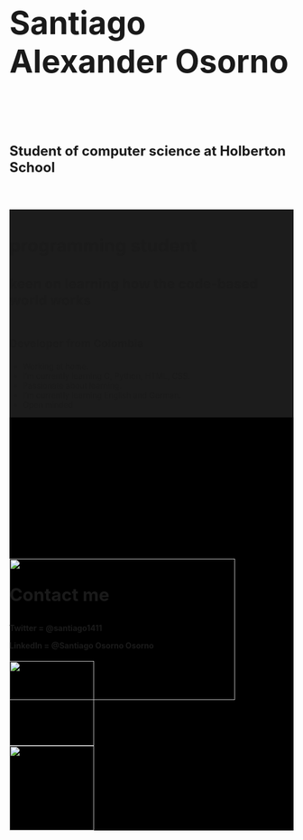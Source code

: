 <div class="s-section s6-section s-bg-image s-bg-blurred s-bg-light-text s-block-section _animate-background background-image lazyloaded transition" data-bg="//custom-images.strikinglycdn.com/res/hrscywv4p/image/upload/c_limit,fl_lossy,h_1500,w_2000,f_auto,q_auto/7258853/483244_974602.jpeg" data-react-style="{&quot;backgroundRepeat&quot;:&quot;no-repeat&quot;,&quot;backgroundSize&quot;:&quot;cover&quot;,&quot;backgroundColor&quot;:&quot;transparent&quot;,&quot;backgroundPosition&quot;:&quot;50% 50%&quot;}" style="background-repeat: no-repeat; background-size: 1245.31px 830px; background-color: transparent; background-position: -238.656px 2.75px; background-image: url(&quot;//custom-images.strikinglycdn.com/res/hrscywv4p/image/upload/c_limit,fl_lossy,h_1500,w_2000,f_auto,q_auto/7258853/483244_974602.jpeg&quot;); background-attachment: fixed;"><div class="blurred-layer loaded css-1tnf9eu css-1jcctwh0 loaded"></div><div class="container"><div><div id="d3ff7f35-c45b-4531-8247-46da0f1acdb6" class="s-row" position="0,0"><div class="s-row-content"><div id="ee8aa04e-c987-4599-9cc2-67f6ca22168e" position="0,0,0" class="s-col  col-12"><div class="col-list col-align-undefined"><div id="f_a5dd19d6-c108-4b73-9b11-f4d2331a05f0" class="s-element-blockcomponentitem" position="0,0,0,0"><div id="f_a5dd19d6-c108-4b73-9b11-f4d2331a05f0" position="0,0,0,0" class="s-element" columnssize="1" elementssize="1"><div class="s-element-content"><div class="s-component s-block s-block-title s-block-blockcomponentitem "> <div><div><div class="s-block-item-inner clearfix" style="position: relative;"><div class=""><div class="s-item-title"><div class="s-component s-text"><h3 class=""><div class="s-component-content s-font-heading"><div><div><div><div><div><div class="s-rich-text-wrapper" style="display: block;"><p class="s-rich-text-wrapper">&nbsp;</p><p class="s-title s-font-title font-size-tag-custom s-rich-text-wrapper s-rich-text-wrapper s-rich-text-wrapper s-rich-text-wrapper" style="text-align: left; font-size: 56px;"><b>Santiago Alexander Osorno</b></p><p>&nbsp;</p><h3 class="s-subtitle font-size-tag-header-three" style="text-align: left; font-size: 24px;">Student of computer science at Holberton School</h3><p>&nbsp;</p></div></div></div></div></div></div></div></h3></div></div></div></div></div></div></div></div></div></div></div></div></div></div></div></div></div>
<div class="lazyloaded transition s-section s-new-media-section s-feature-list-section s-rows-section list-layout-D css-1534kbt s-no-bg s-bg-dark s-bg-light-text _animate-background background-image" data-react-style="{&quot;backgroundColor&quot;:&quot;#1C1C1C&quot;}" style="background-color: rgb(28, 28, 28);"><div class="container"><div class="columns sixteen"><div class="s-title-group  "><div class="s-title "><div class="s-component s-text"><h2 class=""><div class="s-component-content s-font-title"><h2><p>programming student</p></h2></div></h2></div></div><div class="s-subtitle"><div class="s-component s-text"><h4 class=""><div class="s-component-content s-font-heading"><h3 class="h3Tag" style="font-size:24px;">keen on learning how the code-based world works</h3></div></h4></div></div></div></div><div class="s-media-alt s-layout-alt   s-repeatable"><div><div data-sorting-index="0" class="s-repeatable-item s-last-row"><div class="clearfix"><div class=" s-rva"><div class="s-item-media-wrapper eight columns  s-left-in-row s-rva-media"><div class="s-item-media-group"><div class="s-component s-media "><div><div class="s-component-content"><div class="s-img-wrapper"><img src="//custom-images.strikinglycdn.com/res/hrscywv4p/image/upload/c_limit,fl_lossy,h_9000,w_1200,f_auto,q_auto/8162836/375488_278664.jpeg" alt="" title="" class="crop-default" data-description="" data-image-link="javascript:void(0);"></div></div></div></div></div></div><div class="eight columns s-right-in-row s-rva-text"><div class="s-item-text-group half-offset-left"><div class="s-item-title"><div class="s-component s-text"><h3 class=""><div class="s-component-content s-font-heading"><h3><p>Developer from Colombia</p></h3></div></h3></div></div><div class="s-item-text"><div class="s-component s-text"><div class=""><div class="s-component-content s-font-body"><ul><li>Working at home.</li><li>I’m currently learning C, Python,&nbsp;HTML, CSS.</li><li>Passionate about learning.</li><li>I’m currently learning English and German.</li><li>Open minded</li></ul></div></div></div></div></div></div></div></div></div></div></div></div></div>
<div class="transition lazyloaded s-no-bg s-bg-dark s-bg-light-text s-new-hero-section s-section s-hero-section s-top-padding-half background-image" data-react-style="{&quot;backgroundColor&quot;:&quot;#000000&quot;}" style="background-color: rgb(0, 0, 0);">
  <div class="container s-rva s-layout-imagesLeft"><div class="s-rva-media eight columns "><div class="s-component s-media "><div><div class="s-component-content"><div class="s-img-wrapper"><div class="s-ratio-box" style="max-width: 400px; max-height: 250px;"><div class="s-ratio-fill" style="padding-bottom: 62.5%;"></div><div class="s-img-wrapper"><img alt="" title="" class="crop-default lazyloaded" data-description="" data-image-link="javascript:void(0);" width="400" height="250" src="//custom-images.strikinglycdn.com/res/hrscywv4p/image/upload/c_limit,fl_lossy,h_9000,w_1200,f_auto,q_auto/8162836/839088_662790.png" data-src="//custom-images.strikinglycdn.com/res/hrscywv4p/image/upload/c_limit,fl_lossy,h_9000,w_1200,f_auto,q_auto/8162836/839088_662790.png" style="aspect-ratio: 400 / 250;"></div></div></div></div></div></div></div><div class="s-rva-text eight columns "><div class="half-offset-right"><div class="s-title-group  "><div class="s-title "><div class="s-component s-text"><h2 class=""><div class="s-component-content s-font-title"><h2><div class="s-rich-text-wrapper" style="display: block;"><p><b>Contact me</b></p></div></h2></div></h2></div></div><div class="s-subtitle"><div class="s-component s-text"><h4 class=""><div class="s-component-content s-font-heading"><h4><p>Twitter = @santiago1411</p><p>LinkedIn = @Santiago Osorno Osorno</p></h4></div></h4></div></div></div><div class="empty-button "><div class="s-image-wrapper"><div class="s-image-item"><div class="s-component s-image"><div><div class="s-component-content"><div class="s-img-wrapper"><a href="https://www.linkedin.com/in/santiago-osorno-osorno-98664b231/" target="_blank"><img src="//custom-images.strikinglycdn.com/res/hrscywv4p/image/upload/c_limit,fl_lossy,h_9000,w_1200,f_auto,q_auto/8162836/490933_147900.png" alt="" title="" class="crop-default" data-description="" data-image-link="https://www.linkedin.com/in/santiago-osorno-osorno-98664b231/" width="150" height="auto" style="aspect-ratio: 150 / 93;"></a></div></div></div></div></div><div class="s-image-item"><div class="s-component s-image"><div><div class="s-component-content"><div class="s-img-wrapper"><img src="//custom-images.strikinglycdn.com/res/hrscywv4p/image/upload/c_limit,fl_lossy,h_9000,w_1200,f_auto,q_auto/8162836/662518_561451.png" alt="" title="" class="crop-default" data-description="" data-image-link="javascript:void(0);" width="150" height="auto" style="aspect-ratio: 150 / 75;"></div></div></div></div></div></div></div></div></div></div>
</div>